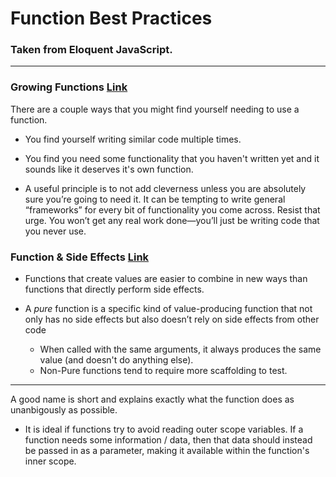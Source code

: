 # Function Best Practices
### Taken from Eloquent JavaScript.
***
### Growing Functions [Link](http://eloquentjavascript.net/03_functions.html#h_eVDWIAuyBK)

There are a couple ways that you might find yourself needing to use a function.
* You find yourself writing similar code multiple times.
* You find you need some functionality that you haven't written yet and it sounds like it deserves it's own function.

* A useful principle is to not add cleverness unless you are absolutely sure you’re going to need it. It can be tempting to write general “frameworks” for every bit of functionality you come across. Resist that urge. You won’t get any real work done—you’ll just be writing code that you never use.

### Function & Side Effects [Link](http://eloquentjavascript.net/03_functions.html#h_EdyBGBF6y/)

* Functions that create values are easier to combine in new ways than functions that directly perform side effects.

* A _pure_ function is a specific kind of value-producing function that not only has no side effects but also doesn’t rely on side effects from other code
  * When called with the same arguments, it always produces the same value (and doesn't do anything else).
  * Non-Pure functions tend to require more scaffolding to test.

***

A good name is short and explains exactly what the function does as unanbigously as possible.

* It is ideal if functions try to avoid reading outer scope variables. If a function needs some information / data, then that data should instead be passed in as a parameter, making it available within the function's inner scope.